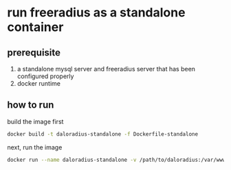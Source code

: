 # run freeradius as a standalone container

## prerequisite

1. a standalone mysql server and freeradius server that has been configured properly
2. docker runtime

## how to run

build the image first

```bash
docker build -t daloradius-standalone -f Dockerfile-standalone
```

next, run the image

```bash
docker run --name daloradius-standalone -v /path/to/daloradius:/var/www/html -v /path/to/daloradius.conf.php:/var/www/html/library/daloradius.conf.php -d daloradius-standalone
```
